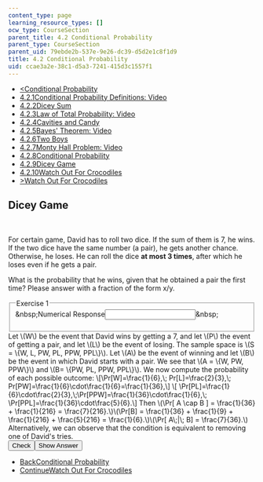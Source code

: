 ```yaml
---
content_type: page
learning_resource_types: []
ocw_type: CourseSection
parent_title: 4.2 Conditional Probability
parent_type: CourseSection
parent_uid: 79ebde2b-537e-9e26-dc39-d5d2e1c8f1d9
title: 4.2 Conditional Probability
uid: ccae3a2e-38c1-d5a3-7241-415d3c1557f1
---
```

<ul class="navigation pagination"><li id="top_bck_btn"><a href='/courses/electrical-engineering-and-computer-science/6-042j-mathematics-for-computer-science-spring-2015/probability/tp12-1/vertical-b447cf681095';><<span>Conditional Probability</span></a></li><li id="flp_btn_1" ><a href='/courses/electrical-engineering-and-computer-science/6-042j-mathematics-for-computer-science-spring-2015/probability/tp12-1'>4.2.1<span>Conditional Probability Definitions: Video</span></a></li><li id="flp_btn_2" ><a href='/courses/electrical-engineering-and-computer-science/6-042j-mathematics-for-computer-science-spring-2015/probability/tp12-1/vertical-c84a5906e76d'>4.2.2<span>Dicey Sum</span></a></li><li id="flp_btn_3" ><a href='/courses/electrical-engineering-and-computer-science/6-042j-mathematics-for-computer-science-spring-2015/probability/tp12-1/vertical-4689ff047559'>4.2.3<span>Law of Total Probability: Video</span></a></li><li id="flp_btn_4" ><a href='/courses/electrical-engineering-and-computer-science/6-042j-mathematics-for-computer-science-spring-2015/probability/tp12-1/vertical-ca9fdfa21bb0'>4.2.4<span>Cavities and Candy</span></a></li><li id="flp_btn_5" ><a href='/courses/electrical-engineering-and-computer-science/6-042j-mathematics-for-computer-science-spring-2015/probability/tp12-1/vertical-1f097d8a0a33'>4.2.5<span>Bayes' Theorem: Video</span></a></li><li id="flp_btn_6" ><a href='/courses/electrical-engineering-and-computer-science/6-042j-mathematics-for-computer-science-spring-2015/probability/tp12-1/vertical-1c440a383ad3'>4.2.6<span>Two Boys</span></a></li><li id="flp_btn_7" ><a href='/courses/electrical-engineering-and-computer-science/6-042j-mathematics-for-computer-science-spring-2015/probability/tp12-1/vertical-038350815734'>4.2.7<span>Monty Hall Problem: Video</span></a></li><li id="flp_btn_8" ><a href='/courses/electrical-engineering-and-computer-science/6-042j-mathematics-for-computer-science-spring-2015/probability/tp12-1/vertical-b447cf681095'>4.2.8<span>Conditional Probability</span></a></li><li id="flp_btn_9" class="button_selected"><a href='/courses/electrical-engineering-and-computer-science/6-042j-mathematics-for-computer-science-spring-2015/probability/tp12-1/vertical-dbc09e338aa5'>4.2.9<span>Dicey Game</span></a></li><li id="flp_btn_10" ><a href='/courses/electrical-engineering-and-computer-science/6-042j-mathematics-for-computer-science-spring-2015/probability/tp12-1/vertical-b7574f507526'>4.2.10<span>Watch Out For Crocodiles</span></a></li><li id="top_continue_btn"><a href='/courses/electrical-engineering-and-computer-science/6-042j-mathematics-for-computer-science-spring-2015/probability/tp12-1/vertical-b7574f507526';>><span>Watch Out For Crocodiles</span></a></li></ul><h2 class="subhead">Dicey Game</h2><div class="self_assessment">
<br display_name="Dicey Game" url_name="Dicey_Game" />
<p display_name="Dicey Game" url_name="Dicey_Game_0">For certain game, David has to roll two dice. If the sum of them is 7, he wins. If the two dice have the same number (a pair), he gets another chance. Otherwise, he loses. He can roll the dice <b>at most 3 times</b>, after which he loses even if he gets a pair.
  </p>
<div id="Q1_div" class="problem_question"><p display_name="Dicey Game" url_name="Dicey_Game_1">What is the probability that he wins, given that he obtained a pair the first time? Please answer with a fraction of the form x/y.</p><fieldset><legend class="visually-hidden">Exercise 1</legend><div class="choice"><label id="Q1_label"><span id="Q1_aria_status" tabindex="-1" class="visually-hidden">&amp;nbsp;</span><span class="visually-hidden">Numerical Response</span><input type="text" id="Q1_input" value="" onkeypress="numericTypedOrDropDownSelected(1)" class="problem_text_input"><input type="hidden" id="Q1_ans" value="7/36"><input type="hidden" id="Q1_tolerance" value="0.0001"><span id="Q1_normal_status" class="nostatus" aria-hidden="true">&amp;nbsp;</span></label></div><p id="S1_ans" tabindex="-1" class="problem_answer"></p></fieldset></div><div id="S1_div" class="problem_solution" tabindex="-1" display_name="Dicey Game" url_name="Dicey_Game_3">
    Let \(W\) be the event that David wins by getting a 7, and let \(P\) the event of getting a pair, and
    let \(L\) be the event of losing. The sample space is \(S = \{W, L, PW, PL, PPW, PPL\}\). Let \(A\) be the event of winning
    and let \(B\) be the event in which David starts with a pair. We see that \(A = \{W, PW, PPW\}\) and \(B= \{PW, PL, PPW, PPL\}\).
    We now compute the probability of each possible outcome: \[\Pr[W]=\frac{1}{6},\; Pr[L]=\frac{2}{3},\; Pr[PW]=\frac{1}{6}\cdot\frac{1}{6}=\frac{1}{36},\]
    \[ \Pr[PL]=\frac{1}{6}\cdot\frac{2}{3},\;\Pr[PPW]=\frac{1}{36}\cdot\frac{1}{6},\; \Pr[PPL]=\frac{1}{36}\cdot\frac{5}{6}.\]
    Then \(\Pr[ A \cap B ] = \frac{1}{36} + \frac{1}{216} = \frac{7}{216}.\)\(\Pr[B] = \frac{1}{36} + \frac{1}{9} + \frac{1}{216} + \frac{5}{216} = \frac{1}{6}.\)\(\Pr[ A\;|\; B] = \frac{7}{36}.\) Alternatively, we can observe that the condition is equivalent to removing one of David's tries.</div><div class="action"><button id="Q1_button" onclick="checkAnswer({1: 'numerical'})" class="problem_mo_button">Check</button><button id="Q1_button_show" onclick="showHideSolution({1: 'numerical'}, 1, [1])" class="problem_mo_button">Show Answer</button></div></div><ul class="navigation progress"><li id="bck_btn"><a href='/courses/electrical-engineering-and-computer-science/6-042j-mathematics-for-computer-science-spring-2015/probability/tp12-1/vertical-b447cf681095';>Back<span>Conditional Probability</span></a></li><li id="continue_btn"><a href='/courses/electrical-engineering-and-computer-science/6-042j-mathematics-for-computer-science-spring-2015/probability/tp12-1/vertical-b7574f507526';>Continue<span>Watch Out For Crocodiles</span></a></li></ul>